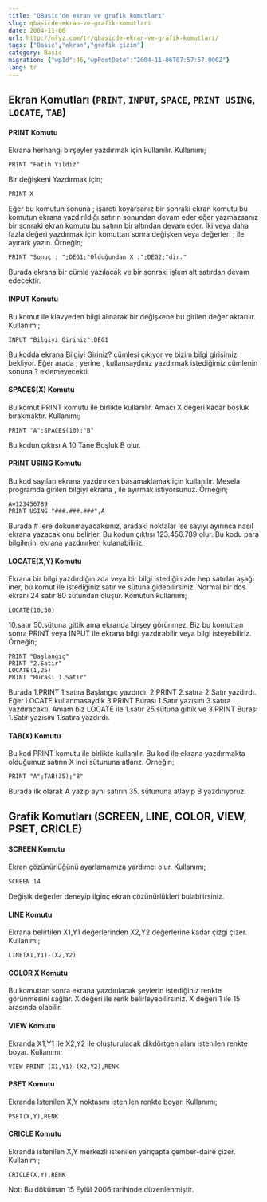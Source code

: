 ```yaml
---
title: "QBasic'de ekran ve grafik komutları"
slug: qbasicde-ekran-ve-grafik-komutlari
date: 2004-11-06
url: http://mfyz.com/tr/qbasicde-ekran-ve-grafik-komutlari/
tags: ["Basic","ekran","grafik çizim"]
category: Basic
migration: {"wpId":46,"wpPostDate":"2004-11-06T07:57:57.000Z"}
lang: tr
---
```


## Ekran Komutları (`PRINT`, `INPUT`, `SPACE`, `PRINT USING`, `LOCATE`, `TAB`)

#### PRINT Komutu

Ekrana herhangi birşeyler yazdırmak için kullanılır. Kullanımı;
```
PRINT "Fatih Yıldız"

```
Bir değişkeni Yazdırmak için;
```
PRINT X

```
Eğer bu komutun sonuna ; işareti koyarsanız bir sonraki ekran komutu bu komutun ekrana yazdırıldığı satırın sonundan devam eder eğer yazmazsanız bir sonraki ekran komutu bu satırın bir altından devam eder. İki veya daha fazla değeri yazdırmak için komuttan sonra değişken veya değerleri ; ile ayırark yazın. Örneğin;
```
PRINT "Sonuç : ";DEG1;"Olduğundan X :";DEG2;"dir."

```
Burada ekrana bir cümle yazılacak ve bir sonraki işlem alt satırdan devam edecektir.

#### INPUT Komutu

Bu komut ile klavyeden bilgi alınarak bir değişkene bu girilen değer aktarılır. Kullanımı;
```
INPUT "Bilgiyi Giriniz";DEG1

```
Bu kodda ekrana Bilgiyi Giriniz? cümlesi çıkıyor ve bizim bilgi girişimizi bekliyor. Eğer arada ; yerine , kullansaydınız yazdırmak istediğimiz cümlenin sonuna ? eklemeyecekti.

#### SPACE$(X) Komutu

Bu komut PRINT komutu ile birlikte kullanılır. Amacı X değeri kadar boşluk bırakmaktır. Kullanımı;
```
PRINT "A";SPACE$(10);"B"

```
Bu kodun çıktısı A 10 Tane Boşluk B olur.

#### PRINT USING Komutu

Bu kod sayıları ekrana yazdırırken basamaklamak için kullanılır. Mesela programda girilen bilgiyi ekrana , ile ayırmak istiyorsunuz. Örneğin;
```
A=123456789
PRINT USING "###.###.###",A

```
Burada # lere dokunmayacaksınız, aradaki noktalar ise sayıyı ayırınca nasıl ekrana yazacak onu belirler. Bu kodun çıktısı 123.456.789 olur. Bu kodu para bilgilerini ekrana yazdırırken kulanabiliriz.

#### LOCATE(X,Y) Komutu

Ekrana bir bilgi yazdırdığınızda veya bir bilgi istediğinizde hep satırlar aşağı iner, bu komut ile istediğiniz satır ve sütuna gidebilirsiniz. Normal bir dos ekranı 24 satır 80 sütundan oluşur. Komutun kullanımı;
```
LOCATE(10,50)

```
10.satır 50.sütuna gittik ama ekranda birşey görünmez. Biz bu komuttan sonra PRINT veya INPUT ile ekrana bilgi yazdırabilir veya bilgi isteyebiliriz. Örneğin;
```
PRINT "Başlangıç"
PRINT "2.Satır"
LOCATE(1,25)
PRINT "Burası 1.Satır"

```
Burada 1.PRINT 1.satıra Başlangıç yazdırdı. 2.PRINT 2.satıra 2.Satır yazdırdı. Eğer LOCATE kullanmasaydık 3.PRINT Burası 1.Satır yazısını 3.satıra yazdıracaktı. Amam biz LOCATE ile 1.satır 25.sütuna gittik ve 3.PRINT Burası 1.Satır yazısını 1.satıra yazdırdı.

#### TAB(X) Komutu

Bu kod PRINT komutu ile birlikte kullanılır. Bu kod ile ekrana yazdırmakta olduğumuz satırın X inci sütununa atlarız. Örneğin;
```
PRINT "A";TAB(35);"B"

```
Burada ilk olarak A yazıp aynı satırın 35. sütununa atlayıp B yazdırıyoruz.

## Grafik Komutları (SCREEN, LINE, COLOR, VIEW, PSET, CRICLE)

#### SCREEN Komutu

Ekran çözünürlüğünü ayarlamamıza yardımcı olur. Kullanımı;
```
SCREEN 14

```
Değişik değerler deneyip ilginç ekran çözünürlükleri bulabilirsiniz.

#### LINE Komutu

Ekrana belirtilen X1,Y1 değerlerinden X2,Y2 değerlerine kadar çizgi çizer. Kullanımı;
```
LINE(X1,Y1)-(X2,Y2)

```

#### COLOR X Komutu

Bu komuttan sonra ekrana yazdırılacak şeylerin istediğiniz renkte görünmesini sağlar. X değeri ile renk belirleyebilirsiniz. X değeri 1 ile 15 arasında olabilir.

#### VIEW Komutu

Ekranda X1,Y1 ile X2,Y2 ile oluşturulacak dikdörtgen alanı istenilen renkte boyar. Kullanımı;
```
VIEW PRINT (X1,Y1)-(X2,Y2),RENK

```

#### PSET Komutu

Ekranda İstenilen X,Y noktasını istenilen renkte boyar. Kullanımı;
```
PSET(X,Y),RENK

```

#### CRICLE Komutu

Ekranda istenilen X,Y merkezli istenilen yarıçapta çember-daire çizer. Kullanımı;
```
CRICLE(X,Y),RENK

```
Not: Bu döküman 15 Eylül 2006 tarihinde düzenlenmiştir.